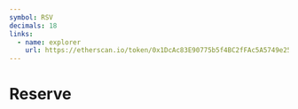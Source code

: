 ```yaml
---
symbol: RSV
decimals: 18
links:
  - name: explorer
    url: https://etherscan.io/token/0x1DcAc83E90775b5f4BC2fFAc5A5749e25acC610D
---
```


# Reserve
